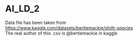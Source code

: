 # AI_LD_2
Data file has been taken from https://www.kaggle.com/datasets/bertiemackie/sloth-species
<br>The real author of this .csv is @bertiemackie in kaggle
